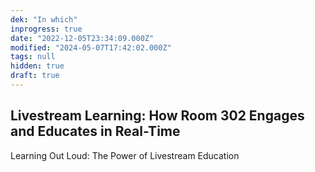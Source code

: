 ```yaml
---
dek: "In which"
inprogress: true
date: "2022-12-05T23:34:09.000Z"
modified: "2024-05-07T17:42:02.000Z"
tags: null
hidden: true
draft: true
---
```

## Livestream Learning: How Room 302 Engages and Educates in Real-Time

Learning Out Loud: The Power of Livestream Education
